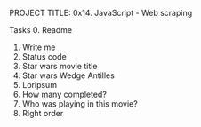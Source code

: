 PROJECT TITLE: 0x14. JavaScript - Web scraping

Tasks
0. Readme
1. Write me
2. Status code
3. Star wars movie title
4. Star wars Wedge Antilles
5. Loripsum
6. How many completed?
7. Who was playing in this movie?
8. Right order